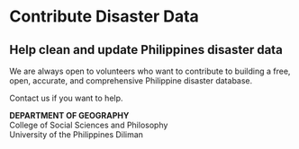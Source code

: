# Contribute Disaster Data

## Help clean and update Philippines disaster data
We are always open to volunteers who want to contribute to building a free, open, accurate, and comprehensive Philippine disaster database.

Contact us if you want to help.

<strong>DEPARTMENT OF GEOGRAPHY</strong><br>
College of Social Sciences and Philosophy<br>
University of the Philippines Diliman